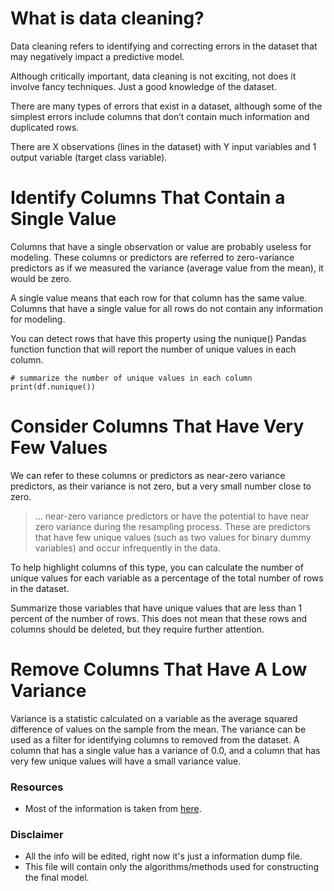 # What is data cleaning?

Data cleaning refers to identifying and correcting errors in the dataset that may negatively impact a predictive model.

Although critically important, data cleaning is not exciting, not does it involve fancy techniques. Just a good knowledge of the dataset.

There are many types of errors that exist in a dataset, although some of the simplest errors include columns that don’t contain much information and duplicated rows.

There are X observations (lines in the dataset) with Y input variables and 1 output variable (target class variable).

# Identify Columns That Contain a Single Value

Columns that have a single observation or value are probably useless for modeling.
These columns or predictors are referred to zero-variance predictors as if we measured the variance (average value from the mean), it would be zero.

A single value means that each row for that column has the same value. Columns that have a single value for all rows do not contain any information for modeling.

You can detect rows that have this property using the nunique() Pandas function function that will report the number of unique values in each column.

```
# summarize the number of unique values in each column
print(df.nunique())
```
# Consider Columns That Have Very Few Values

We can refer to these columns or predictors as near-zero variance predictors, as their variance is not zero, but a very small number close to zero.

> … near-zero variance predictors or have the potential to have near zero variance during the resampling process. These are predictors that have few unique values (such as two values for binary dummy variables) and occur infrequently in the data.

To help highlight columns of this type, you can calculate the number of unique values for each variable as a percentage of the total number of rows in the dataset.

Summarize those variables that have unique values that are less than 1 percent of the number of rows.
This does not mean that these rows and columns should be deleted, but they require further attention.

# Remove Columns That Have A Low Variance

Variance is a statistic calculated on a variable as the average squared difference of values on the sample from the mean.
The variance can be used as a filter for identifying columns to removed from the dataset. A column that has a single value has a variance of 0.0, and a column that has very few unique values will have a small variance value.

### Resources
* Most of the information is taken from [here](https://machinelearningmastery.com/basic-data-cleaning-for-machine-learning/). 

### Disclaimer 
* All the info will be edited, right now it's just a information dump file.
* This file will contain only the algorithms/methods used for constructing the final model.